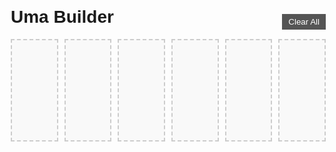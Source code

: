 <html lang="en">
<head>
  <meta charset="UTF-8">
  <title>Uma Builder</title>
  <style>
    body {
      font-family: Arial, sans-serif;
      margin: 20px;
    }
    .slots {
      display: flex;
      justify-content: center;
      gap: 10px;
      margin-bottom: 60px;
      position: relative;
    }
    .slot {
      width: 150px;
      min-height: 150px;
      border: 2px dashed #ccc;
      display: flex;
      flex-direction: column;
      align-items: center;
      justify-content: flex-start;
      padding: 5px;
      position: relative;
      background: #f9f9f9;
    }
    .slot img {
      width: 100%;
      cursor: pointer;
    }
    .skills {
      margin-top: 5px;
      width: 100%;
      display: flex;
      flex-direction: column;
      align-items: flex-start;
    }
    .skill {
      background: #e0e0e0;
      border-radius: 4px;
      padding: 2px 5px;
      margin: 2px 0;
      width: 100%;
      box-sizing: border-box;
    }
    .remove-btn {
      position: absolute;
      top: -20px;
      right: 0;
      background: red;
      color: white;
      border: none;
      padding: 2px 5px;
      cursor: pointer;
      display: none;
    }
    .slot.has-card .remove-btn {
      display: block;
    }
    .cards {
      display: grid;
      grid-template-columns: repeat(auto-fit, minmax(100px, 1fr));
      gap: 10px;
      justify-items: center;
    }
    .card {
      width: 150px;
      border: 1px solid #ccc;
      padding: 5px;
      text-align: center;
      cursor: pointer;
      background: #fff;
      position: relative;
    }
    .card img {
      width: 100%;
    }
    .card.disabled {
      opacity: 0.5;
      pointer-events: none;
    }
    .clear-all {
      position: absolute;
      top: -40px;
      right: 0;
      background: #555;
      color: white;
      border: none;
      padding: 5px 10px;
      cursor: pointer;
    }
    /* type icon overlay */
    .type-icon {
      position: absolute;
      top: 5px;
      right: 5px;
      width: 30px;
      height: 30px;
      border-radius: 4px;
      overflow: hidden;
      background: white;
      border: 1px solid #ccc;
    }
    .type-icon img {
      width: 100%;
      height: 100%;
      object-fit: cover;
    }
    .slot .type-icon {
      top: 5px;
      right: 5px;
    }
  </style>
</head>
<body>
  <h1>Uma Builder</h1>
  <div class="slots">
    <button class="clear-all">Clear All</button>
    <div class="slot"><button class="remove-btn">X</button></div>
    <div class="slot"><button class="remove-btn">X</button></div>
    <div class="slot"><button class="remove-btn">X</button></div>
    <div class="slot"><button class="remove-btn">X</button></div>
    <div class="slot"><button class="remove-btn">X</button></div>
    <div class="slot"><button class="remove-btn">X</button></div>
  </div>

  <div class="cards" id="cards-container"></div>

  <script>
    const cardsData = Array.from({length: 10}, (_, i) => {
      const id = 10001 + i;
      const typeNum = String(Math.floor(Math.random() * 6)).padStart(2, "0"); // 00–05
      return {
        id: id,
        name: `Card ${id}`,
        image: `https://gametora.com/images/umamusume/supports/support_card_s_${id}.png`,
        skills: Array.from({length: Math.floor(Math.random() * 5) + 1}, (_, j) => `Skill ${j + 1}`),
        typeNum: typeNum,
        typeImage: `https://gametora.com/images/umamusume/icons/utx_ico_obtain_${typeNum}.png`
      };
    });

    const slots = document.querySelectorAll('.slot');
    const cardsContainer = document.getElementById('cards-container');
    const clearAllBtn = document.querySelector('.clear-all');

    function renderCards() {
      cardsContainer.innerHTML = '';
      cardsData.forEach(card => {
        const cardDiv = document.createElement('div');
        cardDiv.className = 'card';
        cardDiv.dataset.id = card.id;
        cardDiv.innerHTML = `
          <div class="type-icon"><img src="${card.typeImage}" alt="type"></div>
          <img src="${card.image}" alt="${card.name}">
          <div>${card.name}</div>
          <div class="skills">
            ${card.skills.map(skill => `<div class="skill">${skill}</div>`).join('')}
          </div>
        `;
        cardDiv.addEventListener('click', () => addToSlot(card));
        cardsContainer.appendChild(cardDiv);
      });
    }

    function addToSlot(card) {
      const availableSlot = Array.from(slots).find(slot => !slot.classList.contains('has-card'));
      if (!availableSlot) return;

      availableSlot.classList.add('has-card');
      availableSlot.innerHTML = `
        <button class="remove-btn">X</button>
        <div class="type-icon"><img src="${card.typeImage}" alt="type"></div>
        <img src="${card.image}" alt="${card.name}">
        <div class="skills">
          ${card.skills.map(skill => `<div class="skill">${skill}</div>`).join('')}
        </div>
      `;

      availableSlot.querySelector('.remove-btn').addEventListener('click', () => removeFromSlot(availableSlot, card.id));
      availableSlot.querySelector('img').addEventListener('click', () => removeFromSlot(availableSlot, card.id));

      document.querySelector(`.card[data-id="${card.id}"]`).classList.add('disabled');
    }

    function removeFromSlot(slot, cardId) {
      slot.classList.remove('has-card');
      slot.innerHTML = `<button class="remove-btn">X</button>`;
      document.querySelector(`.card[data-id="${cardId}"]`).classList.remove('disabled');
    }

    clearAllBtn.addEventListener('click', () => {
      slots.forEach(slot => {
        if (slot.classList.contains('has-card')) {
          const img = slot.querySelector('img');
          if (img) {
            const cardId = parseInt(img.src.match(/(\d+)\.png$/)[1]);
            document.querySelector(`.card[data-id="${cardId}"]`).classList.remove('disabled');
          }
          slot.classList.remove('has-card');
          slot.innerHTML = `<button class="remove-btn">X</button>`;
        }
      });
    });

    renderCards();
  </script>
</body>
</html>
